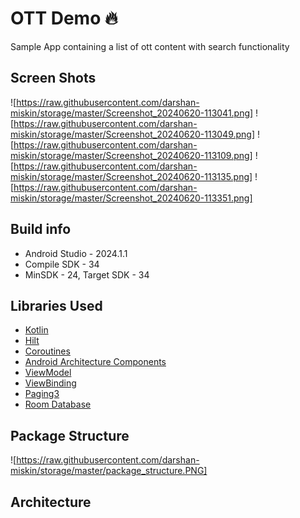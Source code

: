 # OTT Demo 🔥
Sample App containing a list of ott content with search functionality

## Screen Shots ##
![https://raw.githubusercontent.com/darshan-miskin/storage/master/Screenshot_20240620-113041.png]
![https://raw.githubusercontent.com/darshan-miskin/storage/master/Screenshot_20240620-113049.png]
![https://raw.githubusercontent.com/darshan-miskin/storage/master/Screenshot_20240620-113109.png]
![https://raw.githubusercontent.com/darshan-miskin/storage/master/Screenshot_20240620-113135.png]
![https://raw.githubusercontent.com/darshan-miskin/storage/master/Screenshot_20240620-113351.png]

## Build info ##
* Android Studio - 2024.1.1
* Compile SDK - 34
* MinSDK - 24, Target SDK - 34

## Libraries Used ##

* <a href="https://kotlinlang.org/">Kotlin</a>
* <a href="https://developer.android.com/training/dependency-injection/hilt-android">Hilt</a>
* <a href="https://kotlinlang.org/docs/reference/coroutines-overview.html">Coroutines</a>
* <a href="https://developer.android.com/topic/libraries/architecture">Android Architecture Components</a>
* <a href="https://developer.android.com/topic/libraries/architecture/viewmodel">ViewModel</a>
* <a href="https://developer.android.com/topic/libraries/view-binding">ViewBinding</a>
* <a href="https://developer.android.com/topic/libraries/architecture/paging/v3-overview">Paging3</a>
* <a href="https://developer.android.com/training/data-storage/room">Room Database</a>

## Package Structure ##
![https://raw.githubusercontent.com/darshan-miskin/storage/master/package_structure.PNG]

## Architecture ##
